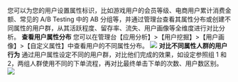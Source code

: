 您可以为您的用户设置属性标识，比如游戏用户的会员等级、电商用户累计消费金额、常见的 A/B Testing 中的 AB 分组等，并通过管理台查看其属性分布或创建不同属性的用户群，从其活跃程度、留存率、流失、用户画像等全维度进行对比分析。
**查看用户属性分布**
您可以在管理台【应用分析】>【用户挖掘】>【用户画像】>【自定义属性】中查看用户的不同属性分布。
![](http://imgcache.tce.fsphere.cn/image/mc.qcloudimg.com/static/img/62bb50fc5fa0f490be49b918cccd261e/image.png)
**对比不同属性人群的用户行为**
通过用户属性设定不同的用户群，对比他们完成的效果，如设定参照组 1 和 2，两组人群使用不同的下单流程，再对比最终单击下单的次数、用户数区别。
![](http://imgcache.tce.fsphere.cn/image/mc.qcloudimg.com/static/img/f13b7cf19b89de685fef8e00daeb91e4/image.png)